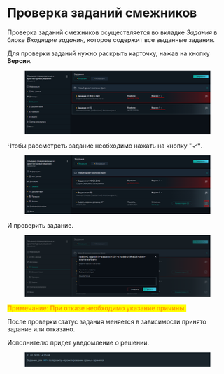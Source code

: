 # Проверка заданий смежников

Проверка заданий смежников осуществляется во вкладке _Задания_ в блоке _Входящие задания,_ которое содержит все выданные задания.

Для проверки заданий нужно раскрыть карточку, нажав на кнопку **Версии**_._

<figure><img src="../../.gitbook/assets/image (190).png" alt=""><figcaption></figcaption></figure>

Чтобы рассмотреть задание необходимо нажать на кнопку "✓**"**.

<figure><img src="../../.gitbook/assets/image (191).png" alt=""><figcaption></figcaption></figure>

И проверить задание.&#x20;

<figure><img src="../../.gitbook/assets/image (192).png" alt=""><figcaption></figcaption></figure>

<mark style="color:orange;">**Примечание: При отказе необходимо указание причины.**</mark>

После проверки статус задания меняется в зависимости принято задание или отказано.

Исполнителю придет уведомление о решении.&#x20;

<figure><img src="../../.gitbook/assets/image (571).png" alt=""><figcaption></figcaption></figure>
